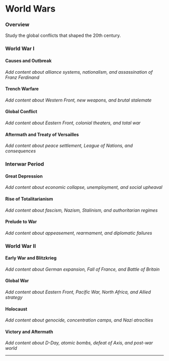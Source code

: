 # World Wars

### Overview

Study the global conflicts that shaped the 20th century.

### World War I

#### Causes and Outbreak
*Add content about alliance systems, nationalism, and assassination of Franz Ferdinand*

#### Trench Warfare
*Add content about Western Front, new weapons, and brutal stalemate*

#### Global Conflict
*Add content about Eastern Front, colonial theaters, and total war*

#### Aftermath and Treaty of Versailles
*Add content about peace settlement, League of Nations, and consequences*

### Interwar Period

#### Great Depression
*Add content about economic collapse, unemployment, and social upheaval*

#### Rise of Totalitarianism
*Add content about fascism, Nazism, Stalinism, and authoritarian regimes*

#### Prelude to War
*Add content about appeasement, rearmament, and diplomatic failures*

### World War II

#### Early War and Blitzkrieg
*Add content about German expansion, Fall of France, and Battle of Britain*

#### Global War
*Add content about Eastern Front, Pacific War, North Africa, and Allied strategy*

#### Holocaust
*Add content about genocide, concentration camps, and Nazi atrocities*

#### Victory and Aftermath
*Add content about D-Day, atomic bombs, defeat of Axis, and post-war world*

---
